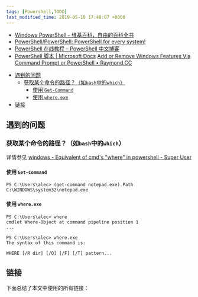 ```yaml
---
tags: [Powershell,TODO]
last_modified_time: 2019-05-10 17:48:07 +0800
---
```


* [Windows PowerShell - 维基百科，自由的百科全书](https://zh.wikipedia.org/wiki/Windows_PowerShell)
* [PowerShell/PowerShell: PowerShell for every system!](https://github.com/PowerShell/PowerShell)
* [PowerShell 在线教程 – PowerShell 中文博客](https://www.pstips.net/powershell-online-tutorials)
* [PowerShell 脚本 | Microsoft Docs](https://docs.microsoft.com/zh-cn/powershell/scripting/overview)
[Add or Remove Windows Features Via Command Prompt or PowerShell • Raymond.CC](https://www.raymond.cc/blog/add-or-remove-windows-features-through-the-command-prompt/)

<p id="markdown-toc"></p>
<!-- vim-markdown-toc GFM -->

* [遇到的问题](#遇到的问题)
  * [获取某个命令的路径？（如`bash`中的`which`）](#获取某个命令的路径如bash中的which)
    * [使用 `Get-Command`](#使用-get-command)
    * [使用 `where.exe`](#使用-whereexe)
* [链接](#链接)

<!-- vim-markdown-toc -->

## 遇到的问题
### 获取某个命令的路径？（如`bash`中的`which`）
详情参见 [windows - Equivalent of cmd's "where" in powershell - Super User](https://superuser.com/questions/675837/equivalent-of-cmds-where-in-powershell/675838)

#### 使用 `Get-Command`
```
PS C:\Users\alec> (get-command notepad.exe).Path
C:\WINDOWS\system32\notepad.exe
```

#### 使用 `where.exe`
```
PS C:\Users\alec> where
cmdlet Where-Object at command pipeline position 1
...

PS C:\Users\alec> where.exe
The syntax of this command is:

WHERE [/R dir] [/Q] [/F] [/T] pattern...
```

## 链接
下面总结了本文中使用的所有链接：

<!-- link start -->

<!-- link end -->
